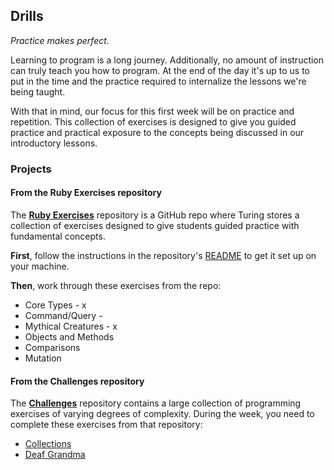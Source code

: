 ## Drills

_Practice makes perfect._

Learning to program is a long journey. Additionally, no amount of instruction can truly teach you how to program. At the end of the day it's up to us to put in the time and the practice required to internalize the lessons we're being taught.

With that in mind, our focus for this first week will be on practice and repetition. This collection of exercises is designed to give you guided practice and practical exposure to the concepts being discussed in our introductory lessons.

### Projects

#### From the Ruby Exercises repository

The **[Ruby Exercises](https://github.com/turingschool/ruby-exercises)** repository is a GitHub repo where Turing stores a collection of exercises designed to give students guided practice with fundamental concepts.

**First**, follow the instructions in the repository's [README](https://github.com/turingschool/ruby-exercises/blob/master/README.md) to get it set up on your machine.

**Then**, work through these exercises from the repo:

* Core Types - x
* Command/Query -
* Mythical Creatures - x
* Objects and Methods 
* Comparisons
* Mutation

#### From the Challenges repository

The **[Challenges](https://github.com/turingschool/challenges)** repository contains a large collection of programming exercises of varying degrees of complexity. During the week, you need to complete these exercises from that repository:

* [Collections](https://github.com/turingschool/challenges/blob/master/collections.markdown)
* [Deaf Grandma](https://github.com/turingschool/challenges/blob/master/deaf_grandma.markdown)
